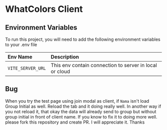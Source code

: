 # WhatColors Client

## Environment Variables

To run this project, you will need to add the following environment variables to your .env file

| Env Name          | Description                                             |
| :---------------- | :------------------------------------------------------ |
| `VITE_SERVER_URL` | This env contain connection to server in local or cloud |

## Bug

When you try the test page using join modal as client, if `Nama` isn't load Group Initial as well. Reload the tab and it doing really well. In another way if you not reload it, that okay the data will already send to group but without group initial in front of client name. If you know to fix it to doing more well. please fork this repository and create PR. I will appreciate it. Thanks
